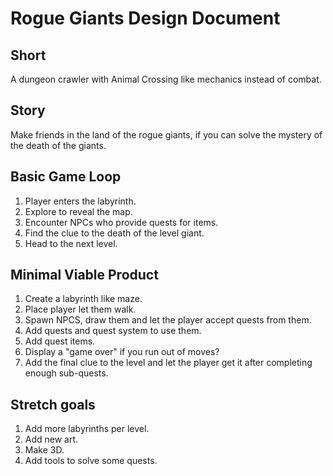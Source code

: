 # Rogue Giants Design Document

## Short

A dungeon crawler with Animal Crossing like mechanics instead of combat.

## Story

Make friends in the land of the rogue giants, if you can solve the mystery of the death of the giants.

## Basic Game Loop

1. Player enters the labyrinth.
2. Explore to reveal the map.
3. Encounter NPCs who provide quests for items.
4. Find the clue to the death of the level giant.
5. Head to the next level.

## Minimal Viable Product

1. Create a labyrinth like maze.
2. Place player let them walk.
3. Spawn NPCS, draw them and let the player accept quests from them.
4. Add quests and quest system to use them.
5. Add quest items.
6. Display a "game over" if you run out of moves?
7. Add the final clue to the level and let the player get it after completing enough sub-quests.

## Stretch goals

1. Add more labyrinths per level.
2. Add new art.
3. Make 3D.
4. Add tools to solve some quests.

